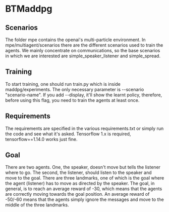 # BTMaddpg

## Scenarios
The folder mpe contains the openai's multi-particle environment. 
In mpe/multiagent/scenarios there are the different scenarios used to train the agents.
We mainly concentrate on communications, so the base scenarios in which we are interested are simple_speaker_listener 
and simple_spread.

## Training
To start training, one should run train.py which is inside maddpg/experiments. 
The only necessary parameter is --scenario "scenario-name". If you add --display, it'll show the learnt policy, 
therefore, before using this flag, you need to train the agents at least once.

## Requirements
The requirements are specified in the various requirements.txt or simply run the code and see what it's asked. 
Tensorflow 1.x is required, tensorflow==1.14.0 works just fine.

## Goal
There are two agents. One, the speaker, doesn't move but tells the listener where to go. The second, the listener, 
should listen to the speaker and move to the goal.
There are three landmarks, one of which is the goal where the agent (listener) has to move as directed by the speaker.
The goal, in general, is to reach an average reward of -30, which means that the agents are correctly moving 
towards the goal position. An average reward of -50/-60 means that the agents simply ignore the messages and 
move to the middle of the three landmarks.